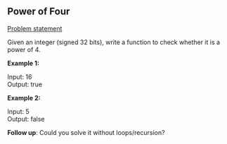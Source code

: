 ## Power of Four

[Problem statement](https://leetcode.com/explore/challenge/card/august-leetcoding-challenge/549/week-1-august-1st-august-7th/3412/)

Given an integer (signed 32 bits), write a function to check whether it is a power of 4.

**Example 1:**

Input: 16<br> Output: true


**Example 2:**

Input: 5<br> Output: false

**Follow up**: Could you solve it without loops/recursion?
